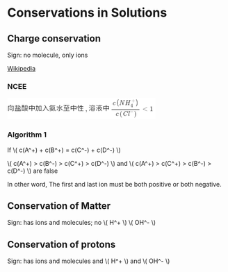 # Conservations in Solutions

## Charge conservation

Sign: no molecule, only ions

[Wikipedia](https://web.archive.org/web/20201221114100/https://en.wikipedia.org/wiki/Charge_conservation)

### NCEE

![1](Conservations-in-solutions/NCEE-1-1.png)

### Algorithm 1

If \\( c(A^+) + c(B^+) = c(C^-) + c(D^-) \\)

\\( c(A^+) > c(B^-) > c(C^+) > c(D^-) \\) and \\( c(A^+) > c(C^+) > c(B^-) > c(D^-) \\) are false

In other word, The first and last ion must be both positive or both negative.

## Conservation of Matter

Sign: has ions and molecules; no \\( H^+ \\) \\( OH^- \\)

## Conservation of protons

Sign: has ions and molecules and \\( H^+ \\) and \\( OH^- \\)
